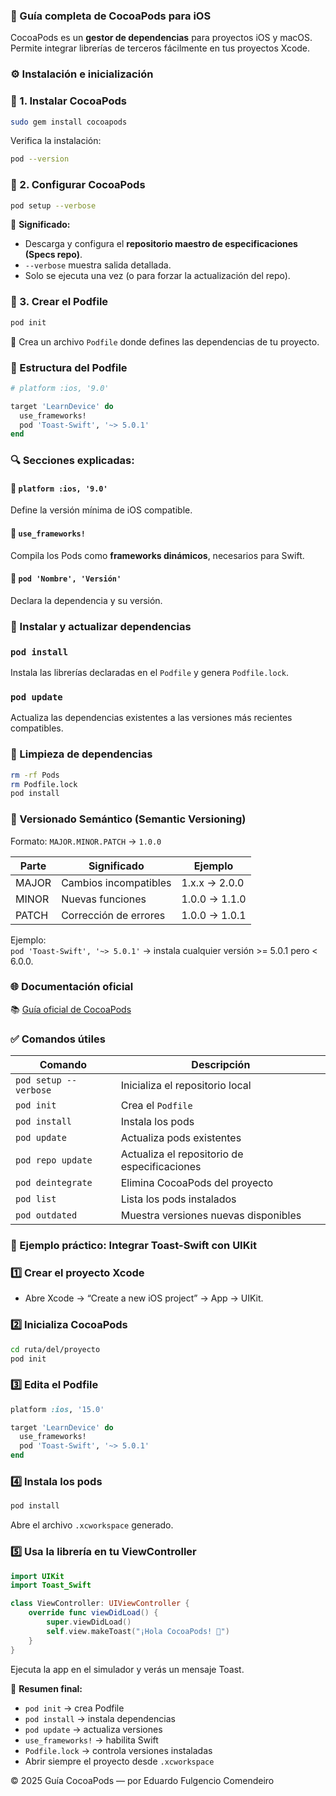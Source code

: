 ### 📘 Guía completa de CocoaPods para iOS

CocoaPods es un **gestor de dependencias** para proyectos iOS y macOS.  
Permite integrar librerías de terceros fácilmente en tus proyectos Xcode.


### ⚙️ Instalación e inicialización

### 🔹 1. Instalar CocoaPods

```bash
sudo gem install cocoapods
```

Verifica la instalación:

```bash
pod --version
```

### 🔹 2. Configurar CocoaPods

```bash
pod setup --verbose
```

🧩 **Significado:**  
- Descarga y configura el **repositorio maestro de especificaciones (Specs repo)**.  
- `--verbose` muestra salida detallada.  
- Solo se ejecuta una vez (o para forzar la actualización del repo).

### 🔹 3. Crear el Podfile

```bash
pod init
```

🧩 Crea un archivo `Podfile` donde defines las dependencias de tu proyecto.


### 📄 Estructura del Podfile

```ruby
# platform :ios, '9.0'

target 'LearnDevice' do
  use_frameworks!
  pod 'Toast-Swift', '~> 5.0.1'
end
```

### 🔍 Secciones explicadas:

#### 🔸 `platform :ios, '9.0'`
Define la versión mínima de iOS compatible.

#### 🔸 `use_frameworks!`
Compila los Pods como **frameworks dinámicos**, necesarios para Swift.

#### 🔸 `pod 'Nombre', 'Versión'`
Declara la dependencia y su versión.

### 🔄 Instalar y actualizar dependencias

### `pod install`
Instala las librerías declaradas en el `Podfile` y genera `Podfile.lock`.

### `pod update`
Actualiza las dependencias existentes a las versiones más recientes compatibles.


### 🧹 Limpieza de dependencias

```bash
rm -rf Pods
rm Podfile.lock
pod install
```

### 🧮 Versionado Semántico (Semantic Versioning)

Formato: `MAJOR.MINOR.PATCH` → `1.0.0`

| Parte | Significado | Ejemplo |
|-------|--------------|---------|
| MAJOR | Cambios incompatibles | 1.x.x → 2.0.0 |
| MINOR | Nuevas funciones | 1.0.0 → 1.1.0 |
| PATCH | Corrección de errores | 1.0.0 → 1.0.1 |

Ejemplo:  
`pod 'Toast-Swift', '~> 5.0.1'` → instala cualquier versión >= 5.0.1 pero < 6.0.0.


### 🌐 Documentación oficial

📚 [Guía oficial de CocoaPods](https://guides.cocoapods.org/using/getting-started.html)


### ✅ Comandos útiles

| Comando | Descripción |
|----------|--------------|
| `pod setup --verbose` | Inicializa el repositorio local |
| `pod init` | Crea el `Podfile` |
| `pod install` | Instala los pods |
| `pod update` | Actualiza pods existentes |
| `pod repo update` | Actualiza el repositorio de especificaciones |
| `pod deintegrate` | Elimina CocoaPods del proyecto |
| `pod list` | Lista los pods instalados |
| `pod outdated` | Muestra versiones nuevas disponibles |


### 🧪 Ejemplo práctico: Integrar Toast-Swift con UIKit

### 1️⃣ Crear el proyecto Xcode
- Abre Xcode → “Create a new iOS project” → App → UIKit.

### 2️⃣ Inicializa CocoaPods

```bash
cd ruta/del/proyecto
pod init
```

### 3️⃣ Edita el Podfile

```ruby
platform :ios, '15.0'

target 'LearnDevice' do
  use_frameworks!
  pod 'Toast-Swift', '~> 5.0.1'
end
```

### 4️⃣ Instala los pods

```bash
pod install
```

Abre el archivo `.xcworkspace` generado.

### 5️⃣ Usa la librería en tu ViewController

```swift
import UIKit
import Toast_Swift

class ViewController: UIViewController {
    override func viewDidLoad() {
        super.viewDidLoad()
        self.view.makeToast("¡Hola CocoaPods! 🎉")
    }
}
```

Ejecuta la app en el simulador y verás un mensaje Toast.


🎯 **Resumen final:**
- `pod init` → crea Podfile  
- `pod install` → instala dependencias  
- `pod update` → actualiza versiones  
- `use_frameworks!` → habilita Swift  
- `Podfile.lock` → controla versiones instaladas  
- Abrir siempre el proyecto desde `.xcworkspace`


© 2025 Guía CocoaPods — por Eduardo Fulgencio Comendeiro
